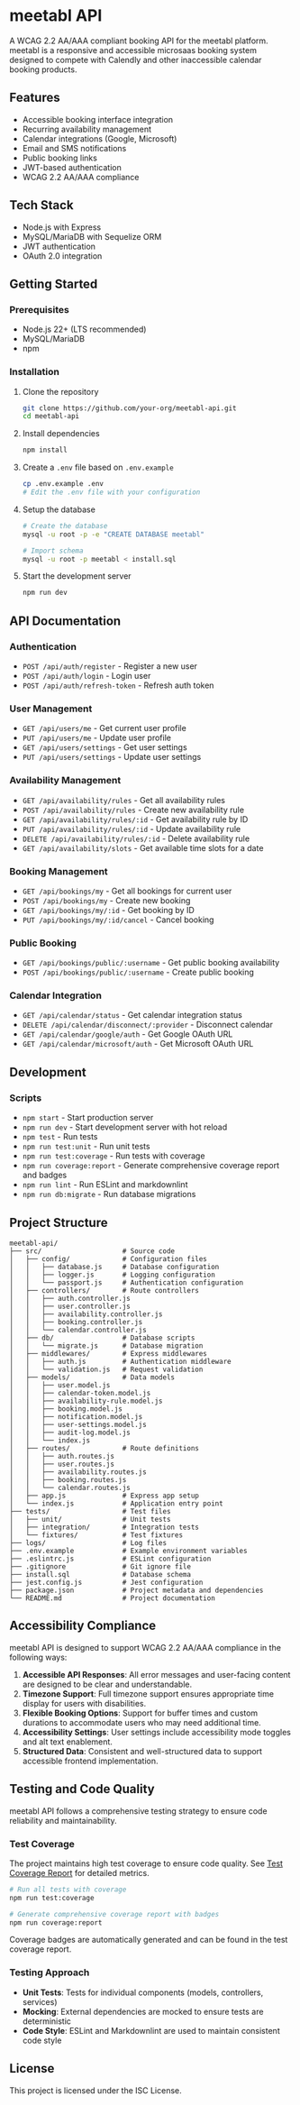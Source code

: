 # meetabl API

A WCAG 2.2 AA/AAA compliant booking API for the meetabl platform. meetabl is a responsive and accessible microsaas booking system designed to compete with Calendly and other inaccessible calendar booking products.

## Features

- Accessible booking interface integration
- Recurring availability management
- Calendar integrations (Google, Microsoft)
- Email and SMS notifications
- Public booking links
- JWT-based authentication
- WCAG 2.2 AA/AAA compliance

## Tech Stack

- Node.js with Express
- MySQL/MariaDB with Sequelize ORM
- JWT authentication
- OAuth 2.0 integration

## Getting Started

### Prerequisites

- Node.js 22+ (LTS recommended)
- MySQL/MariaDB
- npm

### Installation

1. Clone the repository
   ```bash
   git clone https://github.com/your-org/meetabl-api.git
   cd meetabl-api
   ```

2. Install dependencies
   ```bash
   npm install
   ```

3. Create a `.env` file based on `.env.example`
   ```bash
   cp .env.example .env
   # Edit the .env file with your configuration
   ```

4. Setup the database
   ```bash
   # Create the database
   mysql -u root -p -e "CREATE DATABASE meetabl"
   
   # Import schema
   mysql -u root -p meetabl < install.sql
   ```

5. Start the development server
   ```bash
   npm run dev
   ```

## API Documentation

### Authentication

- `POST /api/auth/register` - Register a new user
- `POST /api/auth/login` - Login user
- `POST /api/auth/refresh-token` - Refresh auth token

### User Management

- `GET /api/users/me` - Get current user profile
- `PUT /api/users/me` - Update user profile
- `GET /api/users/settings` - Get user settings
- `PUT /api/users/settings` - Update user settings

### Availability Management

- `GET /api/availability/rules` - Get all availability rules
- `POST /api/availability/rules` - Create new availability rule
- `GET /api/availability/rules/:id` - Get availability rule by ID
- `PUT /api/availability/rules/:id` - Update availability rule
- `DELETE /api/availability/rules/:id` - Delete availability rule
- `GET /api/availability/slots` - Get available time slots for a date

### Booking Management

- `GET /api/bookings/my` - Get all bookings for current user
- `POST /api/bookings/my` - Create new booking
- `GET /api/bookings/my/:id` - Get booking by ID
- `PUT /api/bookings/my/:id/cancel` - Cancel booking

### Public Booking

- `GET /api/bookings/public/:username` - Get public booking availability
- `POST /api/bookings/public/:username` - Create public booking

### Calendar Integration

- `GET /api/calendar/status` - Get calendar integration status
- `DELETE /api/calendar/disconnect/:provider` - Disconnect calendar
- `GET /api/calendar/google/auth` - Get Google OAuth URL
- `GET /api/calendar/microsoft/auth` - Get Microsoft OAuth URL

## Development

### Scripts

- `npm start` - Start production server
- `npm run dev` - Start development server with hot reload
- `npm test` - Run tests
- `npm run test:unit` - Run unit tests
- `npm run test:coverage` - Run tests with coverage
- `npm run coverage:report` - Generate comprehensive coverage report and badges
- `npm run lint` - Run ESLint and markdownlint
- `npm run db:migrate` - Run database migrations

## Project Structure

```
meetabl-api/
├── src/                    # Source code
│   ├── config/             # Configuration files
│   │   ├── database.js     # Database configuration
│   │   ├── logger.js       # Logging configuration
│   │   └── passport.js     # Authentication configuration
│   ├── controllers/        # Route controllers
│   │   ├── auth.controller.js
│   │   ├── user.controller.js
│   │   ├── availability.controller.js
│   │   ├── booking.controller.js
│   │   └── calendar.controller.js
│   ├── db/                 # Database scripts
│   │   └── migrate.js      # Database migration
│   ├── middlewares/        # Express middlewares
│   │   ├── auth.js         # Authentication middleware
│   │   └── validation.js   # Request validation
│   ├── models/             # Data models
│   │   ├── user.model.js
│   │   ├── calendar-token.model.js
│   │   ├── availability-rule.model.js
│   │   ├── booking.model.js
│   │   ├── notification.model.js
│   │   ├── user-settings.model.js
│   │   ├── audit-log.model.js
│   │   └── index.js
│   ├── routes/             # Route definitions
│   │   ├── auth.routes.js
│   │   ├── user.routes.js
│   │   ├── availability.routes.js
│   │   ├── booking.routes.js
│   │   └── calendar.routes.js
│   ├── app.js              # Express app setup
│   └── index.js            # Application entry point
├── tests/                  # Test files
│   ├── unit/               # Unit tests
│   ├── integration/        # Integration tests
│   └── fixtures/           # Test fixtures
├── logs/                   # Log files
├── .env.example            # Example environment variables
├── .eslintrc.js            # ESLint configuration
├── .gitignore              # Git ignore file
├── install.sql             # Database schema
├── jest.config.js          # Jest configuration
├── package.json            # Project metadata and dependencies
└── README.md               # Project documentation
```

## Accessibility Compliance

meetabl API is designed to support WCAG 2.2 AA/AAA compliance in the following ways:

1. **Accessible API Responses**: All error messages and user-facing content are designed to be clear and understandable.
2. **Timezone Support**: Full timezone support ensures appropriate time display for users with disabilities.
3. **Flexible Booking Options**: Support for buffer times and custom durations to accommodate users who may need additional time.
4. **Accessibility Settings**: User settings include accessibility mode toggles and alt text enablement.
5. **Structured Data**: Consistent and well-structured data to support accessible frontend implementation.

## Testing and Code Quality

meetabl API follows a comprehensive testing strategy to ensure code reliability and maintainability.

### Test Coverage

The project maintains high test coverage to ensure code quality. See [Test Coverage Report](docs/TEST_COVERAGE.md) for detailed metrics.

```bash
# Run all tests with coverage
npm run test:coverage

# Generate comprehensive coverage report with badges
npm run coverage:report
```

Coverage badges are automatically generated and can be found in the test coverage report.

### Testing Approach

- **Unit Tests**: Tests for individual components (models, controllers, services)
- **Mocking**: External dependencies are mocked to ensure tests are deterministic
- **Code Style**: ESLint and Markdownlint are used to maintain consistent code style

## License

This project is licensed under the ISC License.
